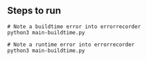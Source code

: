 #

## Steps to run

```shell
# Note a buildtime error into errorrecorder
python3 main-buildtime.py

# Note a runtime error into errorrecorder
python3 main-buildtime.py
```
